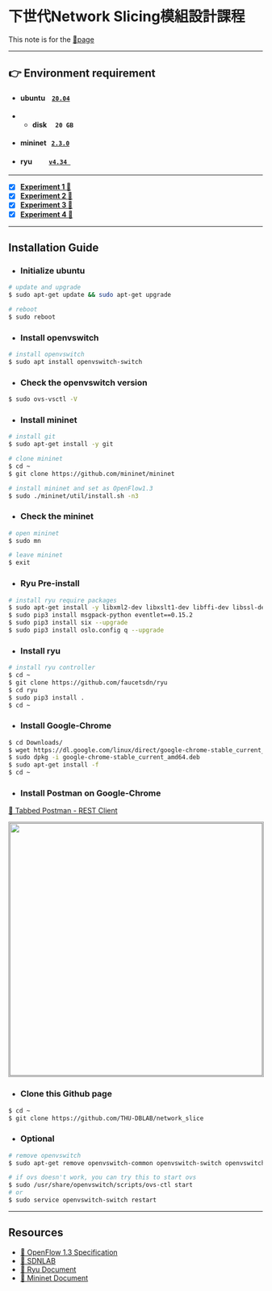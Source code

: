 <p align="center">

# 下世代Network Slicing模組設計課程

This note is for the [:link:page](http://140.117.164.12/mbat_cctu/%E8%AA%B2%E5%A0%82%E6%95%99%E6%9D%90%E6%8A%95%E5%BD%B1%E7%89%87/)
***

</p>

## :point_right: Environment requirement
* ####  ubuntu &nbsp;&nbsp; [`20.04`](http://ftp.ubuntu-tw.org/ubuntu-releases/20.04.2.0/)
* * **disk &nbsp;&nbsp;&nbsp;&nbsp;```20 GB```**
* ####  mininet &nbsp; [`2.3.0`](https://github.com/mininet/mininet)
* ####  ryu &nbsp;&nbsp;&nbsp;&nbsp;&nbsp;&nbsp;&nbsp;&nbsp; [`v4.34 `](https://github.com/faucetsdn/ryu)

---

- [x] **[Experiment 1 :link:](./experiment_1/README.md)**
- [x] **[Experiment 2 :link:](./experiment_2/README.md)**
- [x] **[Experiment 3 :link:](./experiment_3/README.md)**
- [x] **[Experiment 4 :link:](./experiment_4/README.md)**

---

## Installation Guide
- ### Initialize ubuntu 

```bash
# update and upgrade
$ sudo apt-get update && sudo apt-get upgrade

# reboot
$ sudo reboot
```

- ### Install openvswitch

```bash
# install openvswitch
$ sudo apt install openvswitch-switch
```

- ### Check the openvswitch version

```bash
$ sudo ovs-vsctl -V
```

- ### Install mininet

```bash
# install git
$ sudo apt-get install -y git

# clone mininet
$ cd ~
$ git clone https://github.com/mininet/mininet

# install mininet and set as OpenFlow1.3
$ sudo ./mininet/util/install.sh -n3
```

- ### Check the mininet

```bash
# open mininet
$ sudo mn 

# leave mininet
$ exit
```

- ### Ryu Pre-install

```bash
# install ryu require packages
$ sudo apt-get install -y libxml2-dev libxslt1-dev libffi-dev libssl-dev zlib1g-dev python3-pip python3-eventlet python3-routes python3-webob python3-paramiko gcc python3-dev 
$ sudo pip3 install msgpack-python eventlet==0.15.2
$ sudo pip3 install six --upgrade
$ sudo pip3 install oslo.config q --upgrade
```

- ### Install ryu

```bash
# install ryu controller
$ cd ~
$ git clone https://github.com/faucetsdn/ryu
$ cd ryu
$ sudo pip3 install .
$ cd ~
```

- ### Install Google-Chrome

```bash
$ cd Downloads/
$ wget https://dl.google.com/linux/direct/google-chrome-stable_current_amd64.deb
$ sudo dpkg -i google-chrome-stable_current_amd64.deb
$ sudo apt-get install -f
$ cd ~
```

- ### Install Postman on Google-Chrome

[:link: Tabbed Postman - REST Client ](https://chrome.google.com/webstore/detail/tabbed-postman-rest-clien/coohjcphdfgbiolnekdpbcijmhambjff?hl=zh-TW)

<p align="center">
    <img style="border-style:1px;border-style:double;border-color:#8C8C8C" src="https://github.com/xxionhong/network_slice/blob/main/img/2021-01-13%20postman.png?raw=true" width="500"/>
</p>

- ### Clone this Github page

```bash
$ cd ~
$ git clone https://github.com/THU-DBLAB/network_slice
```

- ### Optional

```bash
# remove openvswitch
$ sudo apt-get remove openvswitch-common openvswitch-switch openvswitch-pki openvswitch-testcontroller -y

# if ovs doesn't work, you can try this to start ovs
$ sudo /usr/share/openvswitch/scripts/ovs-ctl start
# or
$ sudo service openvswitch-switch restart
```

---

## Resources

- [:link: OpenFlow 1.3 Specification](https://opennetworking.org/wp-content/uploads/2014/10/openflow-spec-v1.3.0.pdf)
- [:link: SDNLAB](https://www.sdnlab.com/)
- [:link: Ryu Document](https://ryu.readthedocs.io/en/latest/index.html)
- [:link: Mininet Document](https://github.com/mininet/mininet/wiki/Documentation)
